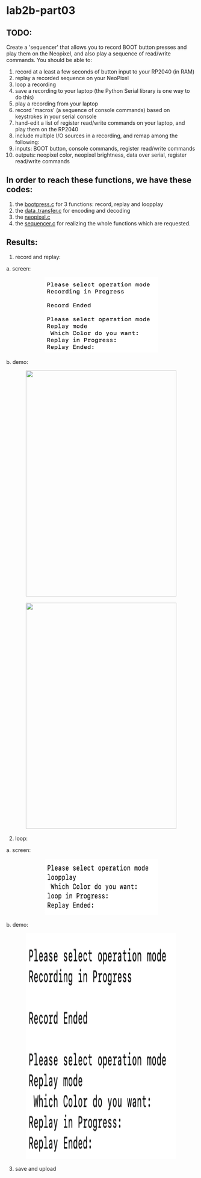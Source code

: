 # lab2b-part03

## TODO:

Create a 'sequencer' that allows you to record BOOT button presses and play them on the Neopixel, and also play a sequence of read/write commands. You should be able to:

1. record at a least a few seconds of button input to your RP2040 (in RAM)
2. replay a recorded sequence on your NeoPixel
3. loop a recording
4. save a recording to your laptop (the Python Serial library is one way to do this)
5. play a recording from your laptop
6. record 'macros' (a sequence of console commands) based on keystrokes in your serial console
7. hand-edit a list of register read/write commands on your laptop, and play them on the RP2040
8. include multiple I/O sources in a recording, and remap among the following:
9. inputs: BOOT button, console commands, register read/write commands
10. outputs: neopixel color, neopixel brightness, data over serial, register read/write commands

## In order to reach these functions, we have these codes:
1. the [bootpress.c](https://github.com/xcyxcyxcyxcy/lab2b-part03/blob/main/code/bootpress.c) for 3 functions: record, replay and loopplay
2. the [data_transfer.c](https://github.com/xcyxcyxcyxcy/lab2b-part03/blob/main/code/data_transfer.c) for encoding and decoding
3. the [neopixel.c](https://github.com/xcyxcyxcyxcy/lab2b-part03/blob/main/code/neopixel.c)
4. the [sequencer.c](https://github.com/xcyxcyxcyxcy/lab2b-part03/blob/main/code/sequencer.c) for realizing the whole functions which are requested.

## Results:
1. record and replay:

a. screen: <div align=center><img width="300" height="200" src="https://github.com/xcyxcyxcyxcy/lab2b-part03/blob/main/record%20and%20replay.png"/></div>

b. demo: <div align=center><img width="400" height="600" src="https://github.com/xcyxcyxcyxcy/lab2b-part03/blob/main/record.gif"/></div>

<div align=center><img width="400" height="600" src="https://github.com/xcyxcyxcyxcy/lab2b-part03/blob/main/replay.gif"/></div>

2. loop:

a. screen: <div align=center><img width="300" height="150" src="https://github.com/xcyxcyxcyxcy/lab2b-part03/blob/main/loop.png"/></div>

b. demo: <div align=center><img width="400" height="600" src="https://github.com/xcyxcyxcyxcy/lab2b-part03/blob/main/record%20and%20replay.png"/></div>

3. save and upload
